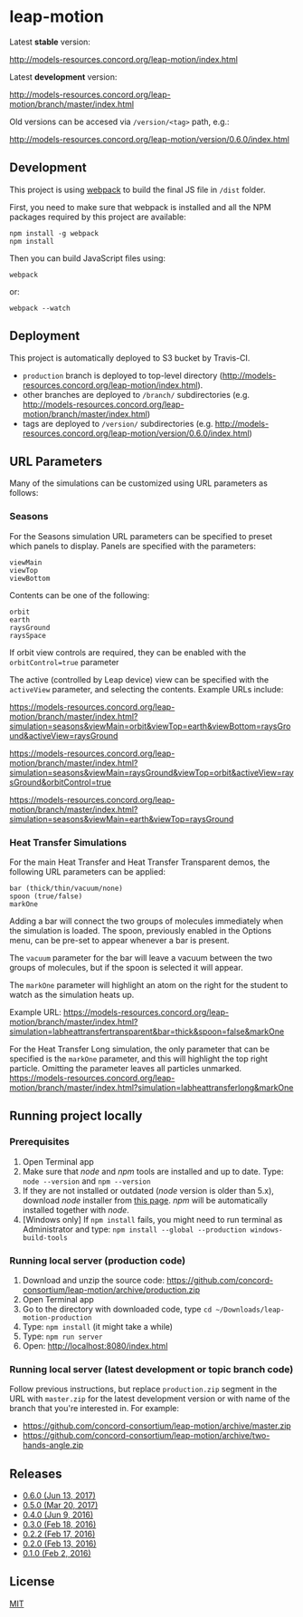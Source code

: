 # leap-motion

Latest **stable** version:

http://models-resources.concord.org/leap-motion/index.html

Latest **development** version:

http://models-resources.concord.org/leap-motion/branch/master/index.html

Old versions can be accesed via `/version/<tag>` path, e.g.:

http://models-resources.concord.org/leap-motion/version/0.6.0/index.html

## Development

This project is using [webpack](http://webpack.github.io/) to build the final JS file in `/dist` folder.

First, you need to make sure that webpack is installed and all the NPM packages required by this project are available:

```
npm install -g webpack
npm install
```
Then you can build JavaScript files using:
```
webpack
```
or:
```
webpack --watch
```

## Deployment

This project is automatically deployed to S3 bucket by Travis-CI.

- `production` branch is deployed to top-level directory (http://models-resources.concord.org/leap-motion/index.html).
- other branches are deployed to `/branch/` subdirectories (e.g. http://models-resources.concord.org/leap-motion/branch/master/index.html)
- tags are deployed to `/version/` subdirectories  (e.g. http://models-resources.concord.org/leap-motion/version/0.6.0/index.html)


## URL Parameters
Many of the simulations can be customized using URL parameters as follows:

### Seasons
For the Seasons simulation URL parameters can be specified to preset which panels to display. Panels are specified with the parameters:
```
viewMain
viewTop
viewBottom
```

Contents can be one of the following:
```
orbit
earth
raysGround
raysSpace
```

If orbit view controls are required, they can be enabled with the `orbitControl=true` parameter

The active (controlled by Leap device) view can be specified with the `activeView` parameter, and selecting the contents.
Example URLs include:

https://models-resources.concord.org/leap-motion/branch/master/index.html?simulation=seasons&viewMain=orbit&viewTop=earth&viewBottom=raysGround&activeView=raysGround

https://models-resources.concord.org/leap-motion/branch/master/index.html?simulation=seasons&viewMain=raysGround&viewTop=orbit&activeView=raysGround&orbitControl=true

https://models-resources.concord.org/leap-motion/branch/master/index.html?simulation=seasons&viewMain=earth&viewTop=raysGround

### Heat Transfer Simulations
For the main Heat Transfer and Heat Transfer Transparent demos, the following URL parameters can be applied:
```
bar (thick/thin/vacuum/none)
spoon (true/false)
markOne
```
Adding a bar will connect the two groups of molecules immediately when the simulation is loaded. The spoon, previously enabled in the Options menu, can be pre-set to appear whenever a bar is present.

The `vacuum` parameter for the bar will leave a vacuum between the two groups of molecules, but if the spoon is selected it will appear.

The `markOne` parameter will highlight an atom on the right for the student to watch as the simulation heats up.

Example URL:
https://models-resources.concord.org/leap-motion/branch/master/index.html?simulation=labheattransfertransparent&bar=thick&spoon=false&markOne

For the Heat Transfer Long simulation, the only parameter that can be specified is the `markOne` parameter, and this will highlight the top right particle. Omitting the parameter leaves all particles unmarked.
https://models-resources.concord.org/leap-motion/branch/master/index.html?simulation=labheattransferlong&markOne

## Running project locally

### Prerequisites

1. Open Terminal app
2. Make sure that *node* and *npm* tools are installed and up to date. Type: `node --version` and `npm --version`
3. If they are not installed or outdated (*node* version is older than 5.x), download *node* installer from [this page](https://nodejs.org/en/download/current/). *npm* will be automatically installed together with *node*.
4. [Windows only] If `npm install` fails, you might need to run terminal as Administrator and type: `npm install --global --production windows-build-tools`

### Running local server (production code)

1. Download and unzip the source code: https://github.com/concord-consortium/leap-motion/archive/production.zip
2. Open Terminal app
3. Go to the directory with downloaded code, type `cd ~/Downloads/leap-motion-production`
4. Type: `npm install` (it might take a while)
5. Type: `npm run server`
6. Open: [http://localhost:8080/index.html](http://localhost:8080/index.html)

### Running local server (latest development or topic branch code)

Follow previous instructions, but replace `production.zip` segment in the URL with `master.zip` for the latest development version or with name of the branch that you're interested in. For example:

- https://github.com/concord-consortium/leap-motion/archive/master.zip
- https://github.com/concord-consortium/leap-motion/archive/two-hands-angle.zip

## Releases

- [0.6.0 (Jun 13, 2017)](http://models-resources.concord.org/leap-motion/version/0.6.0/index.html)
- [0.5.0 (Mar 20, 2017)](http://models-resources.concord.org/leap-motion/version/0.5.0/index.html)
- [0.4.0 (Jun 9, 2016)](http://models-resources.concord.org/leap-motion/version/0.4.0/index.html)
- [0.3.0 (Feb 18, 2016)](http://models-resources.concord.org/leap-motion/version/0.3.0/index.html)
- [0.2.2 (Feb 17, 2016)](http://models-resources.concord.org/leap-motion/version/0.2.2/index.html)
- [0.2.0 (Feb 13, 2016)](http://models-resources.concord.org/leap-motion/version/0.2.0/index.html)
- [0.1.0 (Feb 2, 2016)](http://models-resources.concord.org/leap-motion/version/0.1.0/index.html)

## License

[MIT](https://github.com/concord-consortium/grasp-seasons/blob/master/LICENSE)
